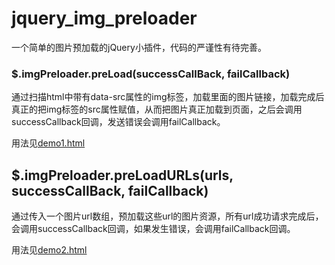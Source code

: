 # jquery_img_preloader

一个简单的图片预加载的jQuery小插件，代码的严谨性有待完善。

### $.imgPreloader.preLoad(successCallBack, failCallback)

通过扫描html中带有data-src属性的img标签，加载里面的图片链接，加载完成后真正的把img标签的src属性赋值，从而把图片真正加载到页面，之后会调用successCallback回调，发送错误会调用failCallback。

用法见[demo1.html](http://demo.majiawei.com/demos/jquery_img_preloader/demo1.html)

## $.imgPreloader.preLoadURLs(urls, successCallBack, failCallback)

通过传入一个图片url数组，预加载这些url的图片资源，所有url成功请求完成后，会调用successCallback回调，如果发生错误，会调用failCallback回调。

用法见[demo2.html](http://demo.majiawei.com/demos/jquery_img_preloader/demo2.html)

